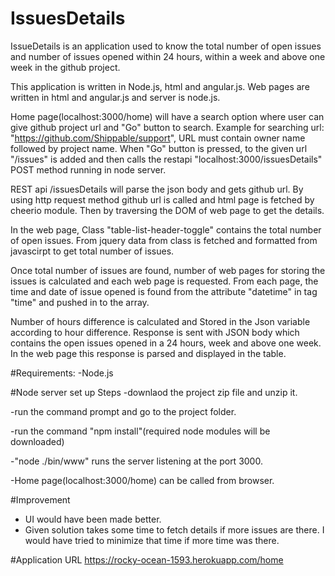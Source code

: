 # IssuesDetails

IssueDetails is an application used to know the total number of open issues and number of issues opened within 24 hours, within a week and above one week in the github project.

This application is written in Node.js, html and angular.js. Web pages are written in html and angular.js and server is node.js.

Home page(localhost:3000/home) will have a search option where user can give github project url and "Go" button to search. Example for searching url: "https://github.com/Shippable/support", URL must contain owner name followed by project name. When "Go" button is pressed, to the given url "/issues" is added and then calls the restapi "localhost:3000/issuesDetails" POST method running in node server.

REST api /issuesDetails will parse the json body and gets github url. By using http request method github url is called and html page is fetched by cheerio module. Then by traversing the DOM of web page to get the details.

In the web page, Class "table-list-header-toggle" contains the total number of open issues. From jquery data from class is fetched and formatted from javascirpt to get total number of issues.

Once total number of issues are found, number of web pages  for storing the issues is calculated and each web page is requested. From each page, the time and date of issue opened  is found from the attribute "datetime" in  tag "time" and pushed in to the array.

Number of hours difference is calculated and Stored in the Json variable according to hour difference. Response is sent with JSON body which contains the open issues opened in a 24 hours, week and above one week. In the web page this response is parsed and displayed in the table.

#Requirements:
  -Node.js

#Node server set up Steps
  -downlaod the project zip file and unzip it.
  
  -run the command prompt and go to the project folder.
  
  -run the command "npm install"(required node modules will be downloaded)
  
  -"node ./bin/www" runs the server listening at the port 3000.
  
  -Home page(localhost:3000/home) can be called from browser.
  

#Improvement
  - UI would have been made better.
  - Given solution takes some time to fetch details if more issues are there. I would have tried to minimize that time     if more time was there.

#Application URL
  https://rocky-ocean-1593.herokuapp.com/home
